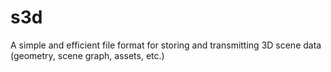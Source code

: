 # s3d
A simple and efficient file format for storing and transmitting 3D scene data (geometry, scene graph, assets, etc.)

